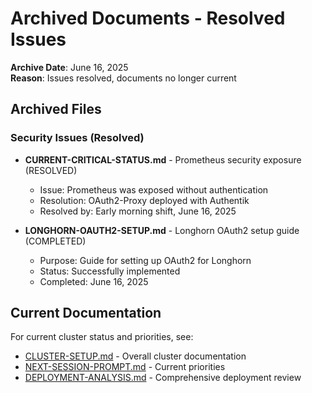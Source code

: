 # Archived Documents - Resolved Issues

**Archive Date**: June 16, 2025  
**Reason**: Issues resolved, documents no longer current

## Archived Files

### Security Issues (Resolved)
- **CURRENT-CRITICAL-STATUS.md** - Prometheus security exposure (RESOLVED)
  - Issue: Prometheus was exposed without authentication
  - Resolution: OAuth2-Proxy deployed with Authentik
  - Resolved by: Early morning shift, June 16, 2025

- **LONGHORN-OAUTH2-SETUP.md** - Longhorn OAuth2 setup guide (COMPLETED)
  - Purpose: Guide for setting up OAuth2 for Longhorn
  - Status: Successfully implemented
  - Completed: June 16, 2025

## Current Documentation
For current cluster status and priorities, see:
- [CLUSTER-SETUP.md](/CLUSTER-SETUP.md) - Overall cluster documentation
- [NEXT-SESSION-PROMPT.md](/NEXT-SESSION-PROMPT.md) - Current priorities
- [DEPLOYMENT-ANALYSIS.md](/DEPLOYMENT-ANALYSIS.md) - Comprehensive deployment review